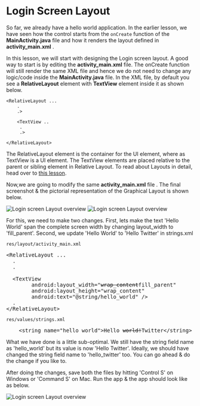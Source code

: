 # Login Screen Layout

So far, we already have a hello world application. In the earlier lesson, we have seen how the control starts from the `onCreate` function of the **MainActivity.java** file and how it renders the layout defined in **activity_main.xml** . 

In this lesson, we will start with designing the Login screen layout. A good way to start is by editing the **activity_main.xml** file. The onCreate function will still render the same XML file and hence we do not need to change any logic/code inside the **MainActivity.java** file. In the XML file, by default you see a **RelativeLayout** element with **TextView** element inside it as shown below.
 
    <RelativeLayout ...
	    .
		.>

		<TextView ..
		 .
		 .>

    </RelativeLayout>


The RelativeLayout element is the container for the UI element, where as TextView is a UI element. The TextView elements are placed relative to the parent or sibling element in Relative Layout. To read about Layouts in detail, head over to [this lesson]().

Now,we are going to modify the same **activity_main.xml** file . The final screenshot & the pictorial representation of the Graphical Layout is shown below.

![Login screen Layout overview](/assets/twitter-client/login-screenshot.png "Login screen Layout overview")
![Login screen Layout overview](/assets/twitter-client/login-screen-pictorial.png "Login screen Layout overview")

For this, we need to make two changes. First, lets make the text 'Hello World' span the complete screen width by changing layout_width to 'fill_parent'. Second, we update 'Hello World' to 'Hello Twitter' in strings.xml

`res/layout/activity_main.xml`

<pre>
&lt;RelativeLayout ...
  .
  .

  &lt;TextView
        android:layout_width="<strike>wrap_content</strike>fill_parent"
        android:layout_height="wrap_content"
        android:text="@string/hello_world" /&gt;
  .
&lt;/RelativeLayout&gt;
</pre>

`res/values/strings.xml`

<pre>
    &lt;string name="hello_world"&gt;Hello <strike>world!</strike>Twitter&lt;/string&gt;
</pre>

What we have done is a little sub-optimal. We still have the string field name as 'hello_world' but its value is now 'Hello Twitter'. Ideally, we should have changed the string field name to 'hello_twitter' too. You can go ahead & do the change if you like to. 

After doing the changes, save both the files by hitting 'Control S' on Windows or 'Command S' on Mac. Run the app & the app should look like as below.

![Login screen Layout overview](/assets/twitter-client/hello-twitter.png)
